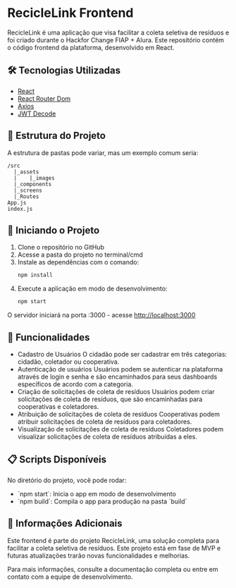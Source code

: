 # RecicleLink Frontend

RecicleLink é uma aplicação que visa facilitar a coleta seletiva de resíduos e foi criado durante o Hackfor Change FIAP + Alura. Este repositório contém o código frontend da plataforma, desenvolvido em React.

## 🛠️ Tecnologias Utilizadas

- [React](https://reactjs.org/)
- [React Router Dom](https://reactrouter.com/)
- [Axios](https://axios-http.com/)
- [JWT Decode](https://www.npmjs.com/package/jwt-decode)

## 📂 Estrutura do Projeto

A estrutura de pastas pode variar, mas um exemplo comum seria:

```plaintext
/src
  |_assets
  |    |_images
  |_components
  |_screens
  |_Routes
App.js
index.js
```

## 🚀 Iniciando o Projeto

1. Clone o repositório no GitHub
2. Acesse a pasta do projeto no terminal/cmd
3. Instale as dependências com o comando:
   ```bash
   npm install
   ```
4. Execute a aplicação em modo de desenvolvimento:
   ```bash
   npm start
   ```

O servidor iniciará na porta :3000 - acesse <http://localhost:3000>

## 📝 Funcionalidades

- Cadastro de Usuários
  O cidadão pode ser cadastrar em três categorias: cidadão, coletador ou cooperativa.
- Autenticação de usuários
  Usuários podem se autenticar na plataforma através de login e senha e são encaminhados para seus dashboards específicos de acordo com a categoria.
- Criação de solicitações de coleta de resíduos
  Usuários podem criar solicitações de coleta de resíduos, que são encaminhadas para cooperativas e coletadores.
- Atribuição de solicitações de coleta de resíduos
  Cooperativas podem atribuir solicitações de coleta de resíduos para coletadores.
- Visualização de solicitações de coleta de resíduos
  Coletadores podem visualizar solicitações de coleta de resíduos atribuídas a eles.

## 📋 Scripts Disponíveis

No diretório do projeto, você pode rodar:

- \`npm start\`: Inicia o app em modo de desenvolvimento
- \`npm build\`: Compila o app para produção na pasta \`build\`

## 📌 Informações Adicionais

Este frontend é parte do projeto RecicleLink, uma solução completa para facilitar a coleta seletiva de resíduos. Este projeto está em fase de MVP e futuras atualizações trarão novas funcionalidades e melhorias.

Para mais informações, consulte a documentação completa ou entre em contato com a equipe de desenvolvimento.
